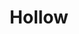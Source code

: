 ---
layout: media
title: "Hollow"
categories: visual
blurb: ""
show_blurb: false
ads: false
share: false
show_url: false
image:
  id: 29524932270
---